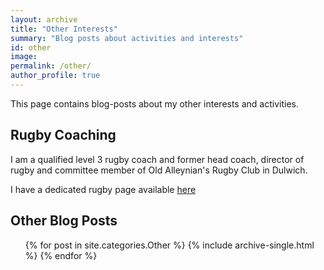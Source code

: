 ```yaml
---
layout: archive
title: "Other Interests"
summary: "Blog posts about activities and interests"
id: other
image:
permalink: /other/
author_profile: true
---
```


This page contains blog-posts about my other interests and activities.

## Rugby Coaching

I am a qualified level 3 rugby coach and former head coach, director of rugby and committee member of Old Alleynian's Rugby Club in Dulwich.

I have a dedicated rugby page available <a href="{{ site.url }}/rugby/">here</a>

## Other Blog Posts

<ul>{% for post in site.categories.Other %}
  {% include archive-single.html %}
  {% endfor %}</ul>